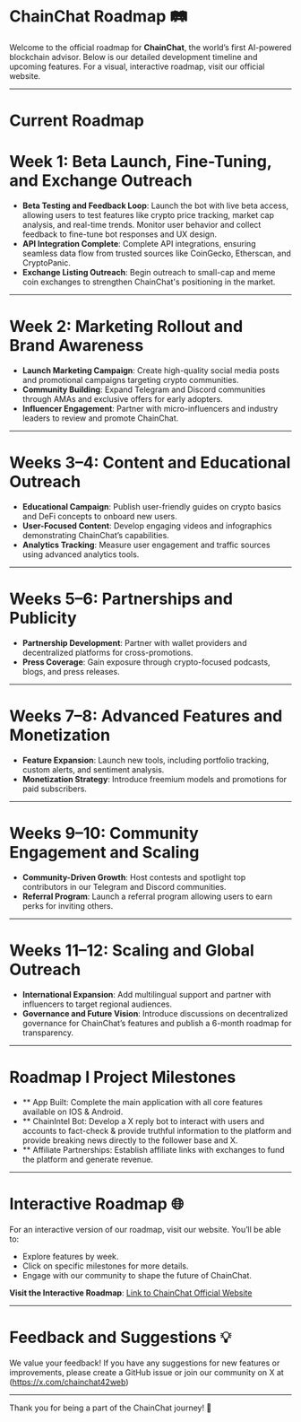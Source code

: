 # ChainChat Roadmap 🛤️

Welcome to the official roadmap for **ChainChat**, the world’s first AI-powered blockchain advisor. Below is our detailed development timeline and upcoming features. For a visual, interactive roadmap, visit our official website.

---

# Current Roadmap

# **Week 1: Beta Launch, Fine-Tuning, and Exchange Outreach**
- **Beta Testing and Feedback Loop**: Launch the bot with live beta access, allowing users to test features like crypto price tracking, market cap analysis, and real-time trends. Monitor user behavior and collect feedback to fine-tune bot responses and UX design.
- **API Integration Complete**: Complete API integrations, ensuring seamless data flow from trusted sources like CoinGecko, Etherscan, and CryptoPanic.
- **Exchange Listing Outreach**: Begin outreach to small-cap and meme coin exchanges to strengthen ChainChat's positioning in the market.

---

# **Week 2: Marketing Rollout and Brand Awareness**
- **Launch Marketing Campaign**: Create high-quality social media posts and promotional campaigns targeting crypto communities.
- **Community Building**: Expand Telegram and Discord communities through AMAs and exclusive offers for early adopters.
- **Influencer Engagement**: Partner with micro-influencers and industry leaders to review and promote ChainChat.

---

# **Weeks 3–4: Content and Educational Outreach**
- **Educational Campaign**: Publish user-friendly guides on crypto basics and DeFi concepts to onboard new users.
- **User-Focused Content**: Develop engaging videos and infographics demonstrating ChainChat’s capabilities.
- **Analytics Tracking**: Measure user engagement and traffic sources using advanced analytics tools.

---

# **Weeks 5–6: Partnerships and Publicity**
- **Partnership Development**: Partner with wallet providers and decentralized platforms for cross-promotions.
- **Press Coverage**: Gain exposure through crypto-focused podcasts, blogs, and press releases.

---

# **Weeks 7–8: Advanced Features and Monetization**
- **Feature Expansion**: Launch new tools, including portfolio tracking, custom alerts, and sentiment analysis.
- **Monetization Strategy**: Introduce freemium models and promotions for paid subscribers.

---

# **Weeks 9–10: Community Engagement and Scaling**
- **Community-Driven Growth**: Host contests and spotlight top contributors in our Telegram and Discord communities.
- **Referral Program**: Launch a referral program allowing users to earn perks for inviting others.

---

# **Weeks 11–12: Scaling and Global Outreach**
- **International Expansion**: Add multilingual support and partner with influencers to target regional audiences.
- **Governance and Future Vision**: Introduce discussions on decentralized governance for ChainChat’s features and publish a 6-month roadmap for transparency.
---

# Roadmap I Project Milestones
- ** App Built: Complete the main application with all core features available on IOS & Android.
- ** ChainIntel Bot: Develop a X reply bot to interact with users and accounts to fact-check & provide truthful information to the platform and provide breaking news directly to the follower base and X.
- ** Affiliate Partnerships: Establish affiliate links with exchanges to fund the platform and generate revenue.
---

# Interactive Roadmap 🌐

For an interactive version of our roadmap, visit our website. You’ll be able to:
- Explore features by week.
- Click on specific milestones for more details.
- Engage with our community to shape the future of ChainChat.

**Visit the Interactive Roadmap**: [Link to ChainChat Official Website](chainchatby42web.com)

---

# Feedback and Suggestions 💡

We value your feedback! If you have any suggestions for new features or improvements, please create a GitHub issue or join our community on X at (https://x.com/chainchat42web)

---

Thank you for being a part of the ChainChat journey! 🚀
